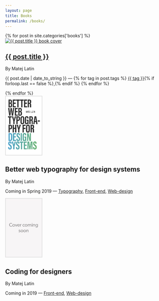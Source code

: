 ```yaml
---
layout: page
title: Books
permalink: /books/
---
```


<section class="post-list">
  {% for post in site.categories['books'] %}
  <div class="cf">
    <a href="{{ post.url }}"><img alt="{{ post.title }} book cover" src="/assets/images/{{post.image}}.jpg" class="floatLeft" width="120"></a>
    <h2><a href="{{ post.url }}">{{ post.title }}</a></h2>
    <p class="no-margin">By Matej Latin</p>
    <p class="post-meta"><time class="archive_list_post_date" datetime='{{post.date | date: "%Y-%m-%d"}}'>{{ post.date | date_to_string }}</time> — {% for tag in post.tags %} <a class="tag_list_link" href="/tag/{{ tag | downcase }}/">{{ tag }}</a>{% if forloop.last == false %},{% endif %} {% endfor %}</p>
  </div>
  {% endfor %}
  <div class="cf">
    <img alt="Coding for Designers book cover" src="/assets/images/bwtds-cover.jpg" class="floatLeft" width="120">
    <h2>Better web typography for design&nbsp;systems</h2>
    <p class="no-margin">By Matej Latin</p>
    <p class="post-meta">Coming in Spring 2019 — <a class="tag_list_link" href="/tag/typography/">Typography</a>, <a class="tag_list_link" href="/tag/front-end/">Front-end</a>, <a class="tag_list_link" href="/tag/web-design/">Web-design</a></p>
  </div>
  <div class="cf">
    <img alt="Coding for Designers book cover" src="/assets/images/cfd-cover.jpg" class="floatLeft" width="120">
    <h2>Coding for designers</h2>
    <p class="no-margin">By Matej Latin</p>
    <p class="post-meta">Coming in 2019 — <a class="tag_list_link" href="/tag/front-end/">Front-end</a>, <a class="tag_list_link" href="/tag/web-design/">Web-design</a></p>
  </div>
</section>
